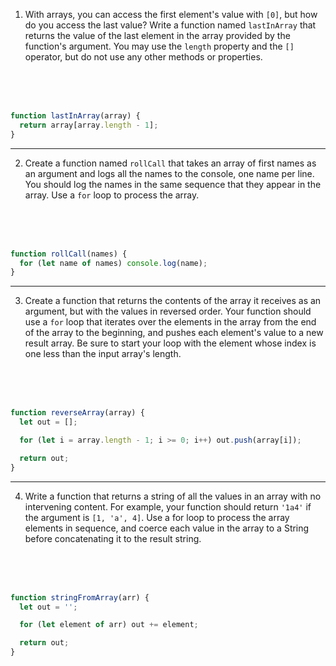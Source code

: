 1. With arrays, you can access the first element's value with `[0]`, but how do you access the last value? Write a function named `lastInArray` that returns the value of the last element in the array provided by the function's argument. You may use the `length` property and the `[]` operator, but do not use any other methods or properties.

<br>
<br>
<br>

```js
function lastInArray(array) {
  return array[array.length - 1];
}
```

---

2. Create a function named `rollCall` that takes an array of first names as an argument and logs all the names to the console, one name per line. You should log the names in the same sequence that they appear in the array. Use a `for` loop to process the array.

<br>
<br>
<br>

```js
function rollCall(names) {
  for (let name of names) console.log(name);
}
```

---

3. Create a function that returns the contents of the array it receives as an argument, but with the values in reversed order. Your function should use a `for` loop that iterates over the elements in the array from the end of the array to the beginning, and pushes each element's value to a new result array. Be sure to start your loop with the element whose index is one less than the input array's length.

<br>
<br>
<br>

```js
function reverseArray(array) {
  let out = [];

  for (let i = array.length - 1; i >= 0; i++) out.push(array[i]);

  return out;
}
```

---

4. Write a function that returns a string of all the values in an array with no intervening content. For example, your function should return `'1a4'` if the argument is `[1, 'a', 4]`. Use a for loop to process the array elements in sequence, and coerce each value in the array to a String before concatenating it to the result string.

<br>
<br>
<br>

```js
function stringFromArray(arr) {
  let out = '';

  for (let element of arr) out += element;

  return out;
}
```
